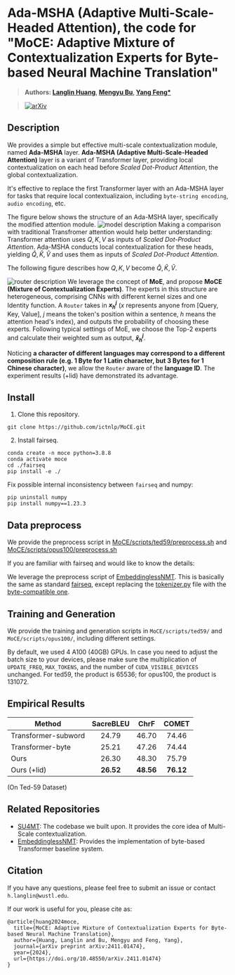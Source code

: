 # Ada-MSHA (Adaptive Multi-Scale-Headed Attention), the code for "MoCE: Adaptive Mixture of Contextualization Experts for Byte-based Neural Machine Translation"
> **Authors: [Langlin Huang](https://shrango.github.io/), [Mengyu Bu](https://bingo123122121.github.io/), [Yang Feng*](https://people.ucas.edu.cn/~yangfeng?language=en)**

> [![arXiv](https://img.shields.io/badge/arXiv-2411.01474-b31b1b.svg?logo=arXiv)](https://arxiv.org/abs/2411.01474)

## Description
We provides a simple but effective multi-scale contextualization module, named **Ada-MSHA** layer. **Ada-MSHA (Adaptive Multi-Scale-Headed Attention)** layer is a variant of Transformer layer, providing local contextualization on each head before *Scaled Dot-Product Attention*, the global contextualization.

It's effective to replace the first Transformer layer with an Ada-MSHA layer for tasks that require local contextualizaion, including `byte-string encoding`, `audio encoding`, etc.

The figure below shows the structure of an Ada-MSHA layer, specifically the modified attention module.
![model description](imgs/model-overall.jpg)
Making a comparison with traditional Transfromer attention would help better understanding: Transformer attention uses ${Q,K,V}$ as inputs of *Scaled Dot-Product Attention*. Ada-MSHA conducts local contextualization for these heads, yielding ${\hat{Q}, \hat{K},\hat{V}}$ and uses them as inputs of *Scaled Dot-Product Attention*.

The following figure describes how ${Q, K, V}$ become $\hat{Q}, \hat{K}, \hat{V}$. 

![router description](imgs/model-router.jpg)
We leverage the concept of **MoE**, and propose **MoCE (Mixture of Contextualization Experts)**. The experts in this structure are heterogeneous, comprising CNNs with different kernel sizes and one Identity function. A `Router` takes in **$x_h^j$** ($x$ represents anyone from [Query, Key, Value], $j$ means the token's position within a sentence, $h$ means the attention head's index), and outputs the probability of choosing these experts. Following typical settings of MoE, we choose the Top-2 experts and calculate their weighted sum as output, **$\hat{x}_h^j$**.

Noticing **a character of different languages may correspond to a different composition rule (e.g. 1 Byte for 1 Latin character, but 3 Bytes for 1 Chinese character)**, we allow the `Router` aware of the **language ID**. The experiment results (+lid) have demonstrated its advantage.

## Install

1. Clone this repository.

```shell
git clone https://github.com/ictnlp/MoCE.git
```

2. Install fairseq.

```
conda create -n moce python=3.8.8
conda activate moce
cd ./fairseq
pip install -e ./
```

Fix possible internal inconsistency between `fairseq` and numpy:
```shell
pip uninstall numpy
pip install numpy==1.23.3
```

## Data preprocess
We provide the preprocess script in [MoCE/scripts/ted59/preprocess.sh](https://github.com/ictnlp/MoCE/blob/main/scripts/ted59/preprocess.sh) and [MoCE/scripts/opus100/preprocess.sh](https://github.com/ictnlp/MoCE/blob/main/scripts/opus100/preprocess.sh)

If you are familiar with fairseq and would like to know the details:

We leverage the preprocess script of [EmbeddinglessNMT](https://github.com/UriSha/EmbeddinglessNMT/blob/master/embeddingless_scripts/byte_preprocess.sh). This is basically the same as standard [fairseq](https://fairseq.readthedocs.io/en/latest/getting_started.html#data-pre-processing), except replacing the [tokenizer.py](https://github.com/facebookresearch/fairseq/blob/main/fairseq/tokenizer.py) file with the [byte-compatible one](https://github.com/ictnlp/MoCE/blob/main/fairseq/fairseq/tokenizer.py).

## Training and Generation
We provide the training and generation scripts in `MoCE/scripts/ted59/` and `MoCE/scripts/opus100/`, including different settings.

By default, we used 4 A100 (40GB) GPUs. In case you need to adjust the batch size to your devices, please make sure the multiplication of `UPDATE_FREQ`, `MAX_TOKENS`, and the number of `CUDA_VISIBLE_DEVICES` unchanged. For ted59, the product is 65536; for opus100, the product is 131072.

## Empirical Results

| Method              | SacreBLEU |    ChrF   |   COMET   |
|---------------------|:---------:|:---------:|:---------:|
| Transformer-subword |   24.79   |   46.70   |   74.46   |
| Transformer-byte    |   25.21   |   47.26   |   74.44   |
| Ours       |   26.30   |   48.30   |   75.79   |
| Ours (+lid)                | **26.52** | **48.56** | **76.12** |

(On Ted-59 Dataset)

## Related Repositories
 - [SU4MT](https://github.com/ictnlp/SU4MT): The codebase we built upon. It provides the core idea of Multi-Scale contextualization.
 - [EmbeddinglessNMT](https://github.com/UriSha/EmbeddinglessNMT/tree/master): Provides the implementation of byte-based Transformer baseline system.

## Citation

If you have any questions, please feel free to submit an issue or contact `h.langlin@wustl.edu`.

If our work is useful for you, please cite as:
```
@article{huang2024moce,
  title={MoCE: Adaptive Mixture of Contextualization Experts for Byte-based Neural Machine Translation},
  author={Huang, Langlin and Bu, Mengyu and Feng, Yang},
  journal={arXiv preprint arXiv:2411.01474},
  year={2024},
  url={https://doi.org/10.48550/arXiv.2411.01474}
}
```

